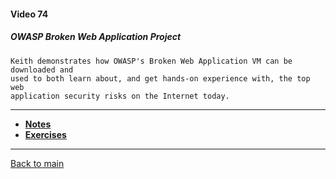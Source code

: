 #### Video 74

##### OWASP Broken Web Application Project

```
Keith demonstrates how OWASP's Broken Web Application VM can be downloaded and
used to both learn about, and get hands-on experience with, the top web
application security risks on the Internet today.
```

---

- **[Notes](notes.md)**
- **[Exercises](exercises.md)**

---

[Back to main](https://github.com/rot0xd/CBTNuggets/blob/master/CEHv9/README.md)

